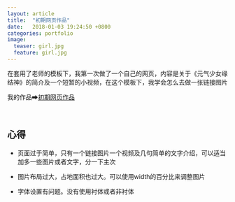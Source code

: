 ```yaml
---
layout: article
title:  "初期网页作品"
date:   2018-01-03 19:24:50 +0800
categories: portfolio
image:
  teaser: girl.jpg
  feature: girl.jpg
---
```

在套用了老师的模板下，我第一次做了一个自己的网页，内容是关于《元气少女缘结神》的简介及一个短暂的小视频，在这个模板下，我学会怎么去做一张链接图片


我的作品➡[初期网页作品](https://Ach3oh.github.io/portfolio/girls/index.html)

 
## 心得

- 页面过于简单，只有一个链接图片一个视频及几句简单的文字介绍，可以适当加多一些图片或者文字，分一下主次


- 图片布局过大，占地面积也过大。可以使用width的百分比来调整图片


- 字体设置有问题。没有使用衬体或者非衬体

